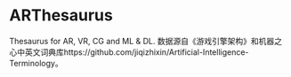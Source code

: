 # ARThesaurus
Thesaurus for AR, VR, CG and ML & DL.
数据源自《游戏引擎架构》和机器之心中英文词典库https://github.com/jiqizhixin/Artificial-Intelligence-Terminology。
